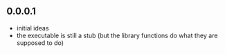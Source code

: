 0.0.0.1
-------

- initial ideas
- the executable is still a stub (but the library functions do what they are
  supposed to do)

